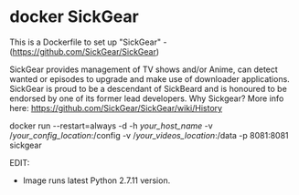 # docker SickGear

This is a Dockerfile to set up "SickGear" - (https://github.com/SickGear/SickGear)

SickGear provides management of TV shows and/or Anime, can detect wanted or episodes to upgrade and make use of downloader applications. SickGear is proud to be a descendant of SickBeard and is honoured to be endorsed by one of its former lead developers.
Why Sickgear? More info here: https://github.com/SickGear/SickGear/wiki/History

docker run --restart=always -d -h *your_host_name* -v /*your_config_location*:/config  -v /*your_videos_location*:/data -p 8081:8081 sickgear


EDIT:
- Image runs latest Python 2.7.11 version.
